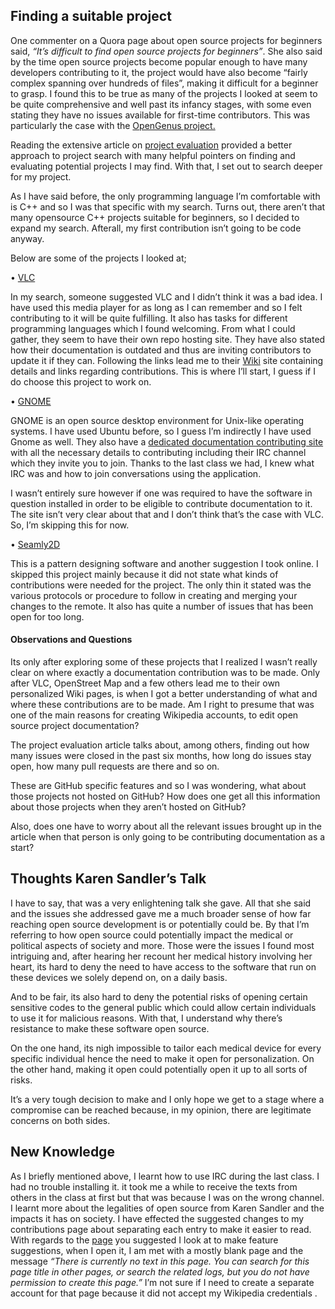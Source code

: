 ## Finding a suitable project

One commenter on a Quora page about open source projects for beginners said, _“It’s difficult to find open source projects for beginners”_. She also said by the time open source projects become popular enough to have many developers contributing to it, the project would have also become “fairly complex spanning over hundreds of files”, making it difficult for a beginner to grasp. I found this to be true as many of the projects I looked at seem to be quite comprehensive and well past its infancy stages, with some even stating they have no issues available for first-time contributors. This was particularly the case with the [OpenGenus project.](https://github.com/OpenGenus/Join_OpenGenus/contribute)

Reading the extensive article on [project evaluation](http://www.compsci.hunter.cuny.edu/~sweiss/course_materials/csci395.86/activities_f19/project_evaluation_activity.pdf) provided a better approach to project search with many helpful pointers on finding and evaluating potential projects I may find. With that, I set out to search deeper for my project. 

As I have said before, the only programming language I’m comfortable with is C++ and so I was that specific with my search. Turns out, there aren’t that many opensource C++ projects suitable for beginners, so I decided to expand my search. Afterall, my first contribution isn’t going to be code anyway. 

 Below are some of the projects I looked at;

•	[VLC]( https://www.videolan.org/developers/)


In my search, someone suggested VLC and I didn’t think it was a bad idea. I have used this media player for as long as I can remember and so I felt contributing to it will be quite fulfilling. It also has tasks for different programming languages which I found welcoming. From what I could gather, they seem to have their own repo hosting site. They have also stated how their documentation is outdated and thus are inviting contributors to update it if they can. Following the links lead me to their [Wiki](https://wiki.videolan.org/Help_VideoLAN) site containing details and links regarding contributions. This is where I’ll start, I guess if I do choose this project to work on.

•	[GNOME](https://www.gnome.org/)


GNOME is an open source desktop environment for Unix-like operating systems. I have used Ubuntu before, so I guess I’m indirectly I have used Gnome as well. They also have a [dedicated documentation contributing site]( https://wiki.gnome.org/DocumentationProject/Contributing) with all the necessary details to contributing including their IRC channel which they invite you to join. Thanks to the last class we had, I knew what IRC was and how to join conversations using the application.

I wasn’t entirely sure however if one was required to have the software in question installed in order to be eligible to contribute documentation to it. The site isn’t very clear about that and I don’t think that’s the case with VLC. So, I’m skipping this for now.


•	[Seamly2D]( https://github.com/fashionfreedom/seamly2d)


This is a pattern designing software and another suggestion I took online. I skipped this project mainly because it did not state what kinds of contributions were needed for the project. The only thin it stated was the various protocols or procedure to follow in creating and merging your changes to the remote. It also has quite a number of issues that has been open for too long.


#### Observations and Questions
Its only after exploring some of these projects that I realized I wasn’t really clear on where exactly a documentation contribution was to be made. Only after VLC, OpenStreet Map and a few others lead me to their own personalized Wiki pages, is when I got a better understanding of what and where these contributions are to be made. Am I right to presume that was one of the main reasons for creating Wikipedia accounts, to edit open source project documentation?

The project evaluation article talks about, among others, finding out how many issues were closed in the past six months, how long do issues stay open, how many pull requests are there and so on. 

These are GitHub specific features and so I was wondering, what about those projects not hosted on GitHub? How does one get all this information about those projects when they aren’t hosted on GitHub?

Also, does one have to worry about all the relevant issues brought up in the article when that person is only going to be contributing documentation as a start?



## Thoughts Karen Sandler’s Talk
I have to say, that was a very enlightening talk she gave. All that she said and the issues she addressed gave me a much broader sense of how far reaching open source development is or potentially could be. By that I’m referring to how open source could potentially impact the medical or political aspects of society and more. Those were the issues I found most intriguing and, after hearing her recount her medical history involving her heart, its hard to deny the need to have access to the software that run on these devices we solely depend on, on a daily basis. 

And to be fair, its also hard to deny the potential risks of opening certain sensitive codes to the general public which could allow certain individuals to use it for malicious reasons. With that, I understand why there’s resistance to make these software open source.

On the one hand, its nigh impossible to tailor each medical device for every specific individual hence the need to make it open for personalization. On the other hand, making it open could potentially open it up to all sorts of risks.

It’s a very tough decision to make and I only hope we get to a stage where a compromise can be reached because, in my opinion, there are legitimate concerns on both sides. 



## New Knowledge
As I briefly mentioned above, I learnt how to use IRC during the last class. I had no trouble installing it. it took me a while to receive the texts from others in the class at first but that was because I was on the wrong channel.
I learnt more about the legalities of open source from Karen Sandler and the impacts it has on society. 
I have effected the suggested changes to my contributions page about separating each entry to make it easier to read. With regards to the [page](https://wiki.openstreetmap.org/wiki/Develop) you suggested I look at to make feature suggestions, when I open it, I am met with a  mostly blank page and the message _“There is currently no text in this page. You can search for this page title in other pages, or search the related logs, but you do not have permission to create this page.”_
I’m not sure if I need to create a separate account for that page because it did not accept my Wikipedia credentials .


